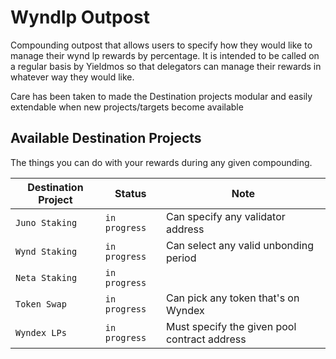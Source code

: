 # Wyndlp Outpost

Compounding outpost that allows users to specify how they would like to manage their wynd lp rewards by percentage. It is intended to be called on a regular basis by Yieldmos so that delegators can manage their rewards in whatever way they would like.

Care has been taken to made the Destination projects modular and easily extendable when new projects/targets become available

## Available Destination Projects

The things you can do with your rewards during any given compounding.

| Destination Project | Status        | Note                                         |
| ------------------- | ------------- | -------------------------------------------- |
| `Juno Staking`      | `in progress` | Can specify any validator address            |
| `Wynd Staking`      | `in progress` | Can select any valid unbonding period        |
| `Neta Staking`      | `in progress` |                                              |
| `Token Swap`        | `in progress` | Can pick any token that's on Wyndex          |
| `Wyndex LPs`        | `in progress` | Must specify the given pool contract address |
